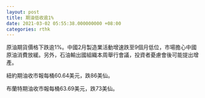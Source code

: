 ```yaml
---
layout: post
title: 期油低收逾1%　
date: 2021-03-02 05:55:38.000000000 +08:00
categories: rthk
---
```


原油期貨價格下跌逾1%。中國2月製造業活動增速跌至9個月低位，市場擔心中國原油消費放緩。另外，石油輸出國組織本周舉行會議，投資者憂慮會後可能提出增產。

紐約期油收市報每桶60.64美元，跌86美仙。

布蘭特期油收市報每桶63.69美元，跌73美仙。
